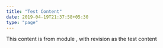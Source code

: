 ```yaml
---
title: "Test Content"
date: 2019-04-19T21:37:58+05:30
type: "page"
---
```


This content is from module , with revision as the test content